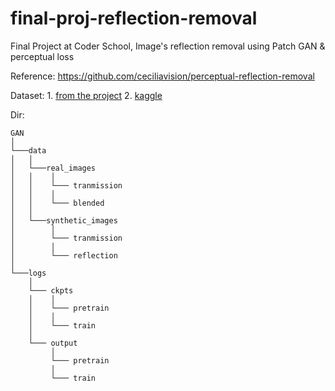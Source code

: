 # final-proj-reflection-removal
Final Project at Coder School, Image's reflection removal using Patch GAN &amp; perceptual loss

Reference: https://github.com/ceciliavision/perceptual-reflection-removal

Dataset: 1. [from the project](https://drive.google.com/drive/folders/1NYGL3wQ2pRkwfLMcV2zxXDV8JRSoVxwA)
         2. [kaggle](https://www.kaggle.com/siboooo/singleimagereflectionremovaldataset)
         
Dir:
```
GAN
│   
└───data
│   │
│   └───real_images
│   │    │  
│   │    └─── tranmission
│   │    │  
│   │    └─── blended
│   │
│   └───synthetic_images
│        │  
│        └─── tranmission
│        │  
│        └─── reflection
│   
└───logs
    │
    └─── ckpts 
    │    │  
    │    └─── pretrain 
    │    │  
    │    └─── train 
    │
    └─── output
         │  
         └─── pretrain 
         │  
         └─── train 

```
